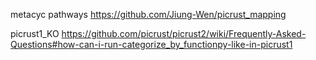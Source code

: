 metacyc pathways
https://github.com/Jiung-Wen/picrust_mapping

picrust1_KO
https://github.com/picrust/picrust2/wiki/Frequently-Asked-Questions#how-can-i-run-categorize_by_functionpy-like-in-picrust1